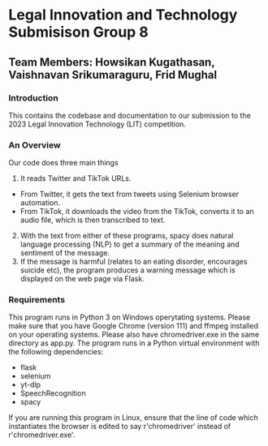 # Legal Innovation and Technology Submisison Group 8
## Team Members: Howsikan Kugathasan, Vaishnavan Srikumaraguru, Frid Mughal

### Introduction
This contains the codebase and documentation to our submission to the 2023 Legal Innovation Technology (LIT) competition. 

### An Overview
Our code does three main things
1. It reads Twitter and TikTok URLs.
  - From Twitter, it gets the text from tweets using Selenium browser automation.
  - From TikTok, it downloads the video from the TikTok, converts it to an audio file, which is then transcribed to text.
2. With the text from either of these programs, spacy does natural language processing (NLP) to get a summary of the meaning and sentiment of the message.
3. If the message is harmful (relates to an eating disorder, encourages suicide etc), the program produces a warning message which is displayed on the web page via Flask.

### Requirements
This program runs in Python 3 on Windows operytating systems. Please make sure that you have Google Chrome (version 111) and ffmpeg installed on your operating systems. Please also have chromedriver.exe in the same directory as app.py. The program runs in a Python virtual environment with the following dependencies: 
- flask
- selenium
- yt-dlp
- SpeechRecognition
- spacy

If you are running this program in Linux, ensure that the line of code which instantiates the browser is edited to say r'chromedriver' instead of r'chromedriver.exe'.
